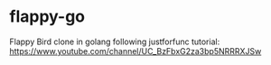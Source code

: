 # flappy-go

Flappy Bird clone in golang following justforfunc tutorial: https://www.youtube.com/channel/UC_BzFbxG2za3bp5NRRRXJSw
